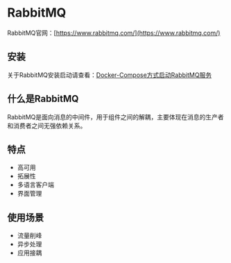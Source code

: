 # RabbitMQ

RabbitMQ官网：[https://www.rabbitmq.com/](https://www.rabbitmq.com/)

## 安装

关于RabbitMQ安装启动请查看：[Docker-Compose方式启动RabbitMQ服务](https://docs.docker.knowledge-precipitation.site/chang-yong-fu-wu-pei-zhi/da-jian-rabbitmq-fu-wu)

## 什么是RabbitMQ

RabbitMQ是面向消息的中间件，用于组件之间的解耦，主要体现在消息的生产者和消费者之间无强依赖关系。

## 特点

* 高可用
* 拓展性
* 多语言客户端
* 界面管理

## 使用场景

* 流量削峰
* 异步处理
* 应用接耦

